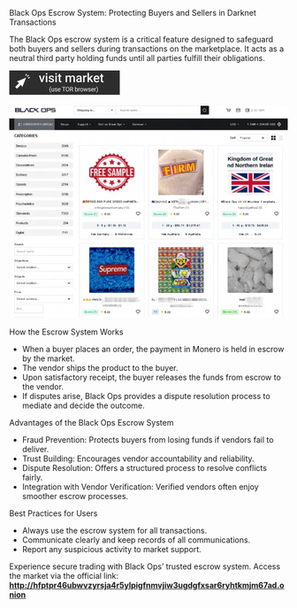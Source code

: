 Black Ops Escrow System: Protecting Buyers and Sellers in Darknet Transactions

The Black Ops escrow system is a critical feature designed to safeguard both buyers and sellers during transactions on the marketplace. It acts as a neutral third party holding funds until all parties fulfill their obligations.
 
[<img src="/image/alert.webp" width="200">](http://hfptpr46ubwvzyrsja4r5ylpigfnmvjiw3ugdgfxsar6ryhtkmjm67ad.onion)

<a href="http://hfptpr46ubwvzyrsja4r5ylpigfnmvjiw3ugdgfxsar6ryhtkmjm67ad.onion"><img src="/image/picture.webp" alt="Verified blackops dark web" style="max-width: 100%;"></a>
 
How the Escrow System Works

- When a buyer places an order, the payment in Monero is held in escrow by the market.
- The vendor ships the product to the buyer.
- Upon satisfactory receipt, the buyer releases the funds from escrow to the vendor.
- If disputes arise, Black Ops provides a dispute resolution process to mediate and decide the outcome.

Advantages of the Black Ops Escrow System

- Fraud Prevention: Protects buyers from losing funds if vendors fail to deliver.
- Trust Building: Encourages vendor accountability and reliability.
- Dispute Resolution: Offers a structured process to resolve conflicts fairly.
- Integration with Vendor Verification: Verified vendors often enjoy smoother escrow processes.

Best Practices for Users

- Always use the escrow system for all transactions.
- Communicate clearly and keep records of all communications.
- Report any suspicious activity to market support.

Experience secure trading with Black Ops’ trusted escrow system. Access the market via the official link: **http://hfptpr46ubwvzyrsja4r5ylpigfnmvjiw3ugdgfxsar6ryhtkmjm67ad.onion**